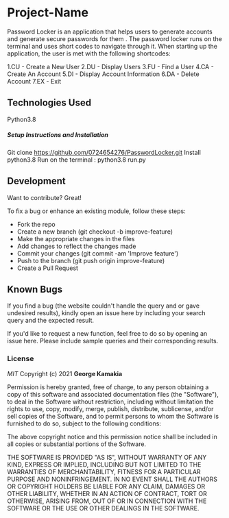 # Project-Name

Password Locker is an application that helps users to generate accounts and generate secure passwords for them . The password locker runs on the terminal and uses short codes to navigate through it. When starting up the application, the user is met with the following shortcodes:

 1.CU - Create a New User
 2.DU - Display Users
 3.FU - Find a User
 4.CA - Create An Account
 5.DI - Display Account Information
 6.DA - Delete Account
 7.EX - Exit

## Technologies Used

Python3.8


##### Setup Instructions and Installation

Git clone
https://github.com/0724654276/PasswordLocker.git
Install python3.8
Run on the terminal : python3.8 run.py

## Development

Want to contribute? Great!

To fix a bug or enhance an existing module, follow these steps:
- Fork the repo
- Create a new branch (git checkout -b improve-feature)
- Make the appropriate changes in the files
- Add changes to reflect the changes made
- Commit your changes (git commit -am 'Improve feature')
- Push to the branch (git push origin improve-feature)
- Create a Pull Request


## Known Bugs

If you find a bug (the website couldn't handle the query and or gave undesired results), kindly open an issue here by including your search query and the expected result.

If you'd like to request a new function, feel free to do so by opening an issue here. Please include sample queries and their corresponding results.


### License

*MIT*
Copyright (c) 2021 **George Kamakia**

Permission is hereby granted, free of charge, to any person obtaining a copy of this software and associated documentation files (the "Software"), to deal in the Software without restriction, including without limitation the rights to use, copy, modify, merge, publish, distribute, sublicense, and/or sell copies of the Software, and to permit persons to whom the Software is furnished to do so, subject to the following conditions:

The above copyright notice and this permission notice shall be included in all copies or substantial portions of the Software.

THE SOFTWARE IS PROVIDED "AS IS", WITHOUT WARRANTY OF ANY KIND, EXPRESS OR IMPLIED, INCLUDING BUT NOT LIMITED TO THE WARRANTIES OF MERCHANTABILITY, FITNESS FOR A PARTICULAR PURPOSE AND NONINFRINGEMENT. IN NO EVENT SHALL THE AUTHORS OR COPYRIGHT HOLDERS BE LIABLE FOR ANY CLAIM, DAMAGES OR OTHER LIABILITY, WHETHER IN AN ACTION OF CONTRACT, TORT OR OTHERWISE, ARISING FROM, OUT OF OR IN CONNECTION WITH THE SOFTWARE OR THE USE OR OTHER DEALINGS IN THE SOFTWARE.
